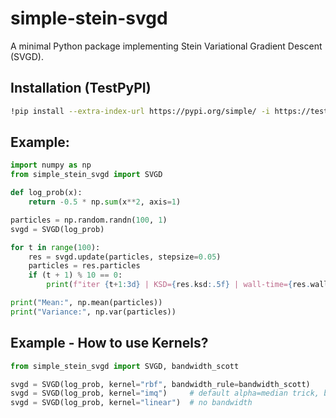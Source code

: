 # simple-stein-svgd

A minimal Python package implementing Stein Variational Gradient Descent (SVGD).

## Installation (TestPyPI)
```bash
!pip install --extra-index-url https://pypi.org/simple/ -i https://test.pypi.org/simple/ simple-stein-svgd
```

## Example:

```python
import numpy as np
from simple_stein_svgd import SVGD

def log_prob(x):
    return -0.5 * np.sum(x**2, axis=1)

particles = np.random.randn(100, 1)
svgd = SVGD(log_prob)

for t in range(100):
    res = svgd.update(particles, stepsize=0.05)
    particles = res.particles
    if (t + 1) % 10 == 0:
        print(f"iter {t+1:3d} | KSD={res.ksd:.5f} | wall-time={res.wall_time*1e3:.2f} ms")

print("Mean:", np.mean(particles))
print("Variance:", np.var(particles))
```

## Example - How to use Kernels?

```python
from simple_stein_svgd import SVGD, bandwidth_scott

svgd = SVGD(log_prob, kernel="rbf", bandwidth_rule=bandwidth_scott)
svgd = SVGD(log_prob, kernel="imq")     # default alpha=median trick, beta=0.5
svgd = SVGD(log_prob, kernel="linear")  # no bandwidth
```
